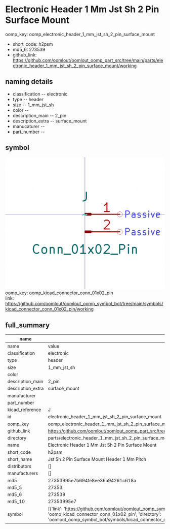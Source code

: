 # Electronic Header 1 Mm Jst Sh 2 Pin Surface Mount
oomp_key: oomp_electronic_header_1_mm_jst_sh_2_pin_surface_mount 

  
* short_code: h2psm
* md5_6: 273539  
* github_link: https://github.com/oomlout/oomlout_oomp_part_src/tree/main/parts/electronic_header_1_mm_jst_sh_2_pin_surface_mount/working  
## naming details
* classification -- electronic
* type -- header
* size -- 1_mm_jst_sh
* color -- 
* description_main -- 2_pin
* description_extra -- surface_mount
* manucaturer -- 
* part_number -- 



## symbol

![](symbol/0/working/working_600.png)  
oomp_key: oomp_kicad_connector_conn_01x02_pin  
link: https://github.com/oomlout/oomlout_oomp_symbol_bot/tree/main/symbols/kicad_connector_conn_01x02_pin/working  


## full_summary
| name | value | 
| --- | --- | 
| name | value | 
| classification | electronic | 
| type | header | 
| size | 1_mm_jst_sh | 
| color |  | 
| description_main | 2_pin | 
| description_extra | surface_mount | 
| manufacturer |  | 
| part_number |  | 
| kicad_reference | J | 
| id | electronic_header_1_mm_jst_sh_2_pin_surface_mount | 
| oomp_key | oomp_electronic_header_1_mm_jst_sh_2_pin_surface_mount | 
| github_link | https://github.com/oomlout/oomlout_oomp_part_src/tree/main/parts/electronic_header_1_mm_jst_sh_2_pin_surface_mount/working | 
| directory | parts/electronic_header_1_mm_jst_sh_2_pin_surface_mount | 
| name | Electronic Header 1 Mm Jst Sh 2 Pin Surface Mount | 
| short_code | h2psm | 
| short_name | Jst Sh 2 Pin Surface Mount Header 1 Mm Pitch | 
| distributors | [] | 
| manufacturers | [] | 
| md5 | 27353995e7b694fe8ee36a94261c618a | 
| md5_5 | 27353 | 
| md5_6 | 273539 | 
| md5_10 | 27353995e7 | 
| symbol | [{'link': 'https://github.com/oomlout/oomlout_oomp_symbol_bot/tree/main/symbols/kicad_connector_conn_01x02_pin', 'oomp_key': 'oomp_kicad_connector_conn_01x02_pin', 'directory': 'oomlout_oomp_symbol_bot/symbols/kicad_connector_conn_01x02_pin//working/working.kicad_sym'}] | 
